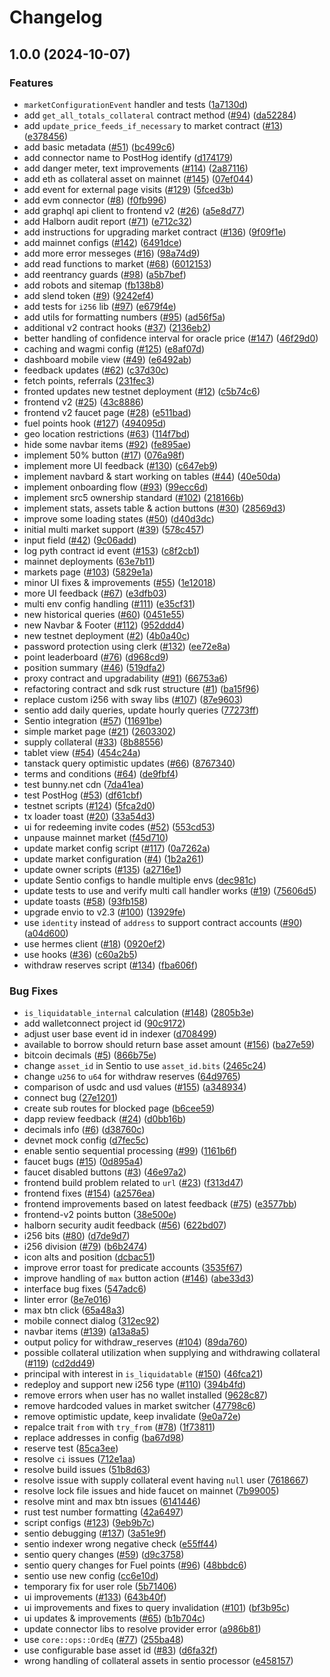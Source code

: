 # Changelog

## 1.0.0 (2024-10-07)


### Features

* `marketConfigurationEvent` handler and tests ([1a7130d](https://github.com/pseudobun/swaylend-monorepo/commit/1a7130db06b351aef8078181f955d5528719e2f3))
* add `get_all_totals_collateral` contract method ([#94](https://github.com/pseudobun/swaylend-monorepo/issues/94)) ([da52284](https://github.com/pseudobun/swaylend-monorepo/commit/da52284640a3236e903b5de8e3c009def8cb244f))
* add `update_price_feeds_if_necessary` to market contract ([#13](https://github.com/pseudobun/swaylend-monorepo/issues/13)) ([e378456](https://github.com/pseudobun/swaylend-monorepo/commit/e3784564c942d32de286893ec8256135819ada3b))
* add basic metadata ([#51](https://github.com/pseudobun/swaylend-monorepo/issues/51)) ([bc499c6](https://github.com/pseudobun/swaylend-monorepo/commit/bc499c69440f00a4572af87341a2032803ffe652))
* add connector name to PostHog identify ([d174179](https://github.com/pseudobun/swaylend-monorepo/commit/d17417981280eb633d29f9eb59df1b2e2552d603))
* add danger meter, text improvements ([#114](https://github.com/pseudobun/swaylend-monorepo/issues/114)) ([2a87116](https://github.com/pseudobun/swaylend-monorepo/commit/2a87116abc079cb6f6343f05e68df643178ecee6))
* add eth as collateral asset on mainnet ([#145](https://github.com/pseudobun/swaylend-monorepo/issues/145)) ([07ef044](https://github.com/pseudobun/swaylend-monorepo/commit/07ef04435138e985b0a34e9d697883c872bf890a))
* add event for external page visits ([#129](https://github.com/pseudobun/swaylend-monorepo/issues/129)) ([5fced3b](https://github.com/pseudobun/swaylend-monorepo/commit/5fced3bffadda476270447b80f1286b17d1fb0fb))
* add evm connector ([#8](https://github.com/pseudobun/swaylend-monorepo/issues/8)) ([f0fb996](https://github.com/pseudobun/swaylend-monorepo/commit/f0fb996b7d85f892b2632df32da79ce7439bb553))
* add graphql api client to frontend v2 ([#26](https://github.com/pseudobun/swaylend-monorepo/issues/26)) ([a5e8d77](https://github.com/pseudobun/swaylend-monorepo/commit/a5e8d77dd4e5130bc91dfbd93dd817cef4688c90))
* add Halborn audit report ([#71](https://github.com/pseudobun/swaylend-monorepo/issues/71)) ([e712c32](https://github.com/pseudobun/swaylend-monorepo/commit/e712c3215828bc6e721d5c4b7a51dc4fad027b07))
* add instructions for upgrading market contract ([#136](https://github.com/pseudobun/swaylend-monorepo/issues/136)) ([9f09f1e](https://github.com/pseudobun/swaylend-monorepo/commit/9f09f1e685e7de6af88d5a6d1455445834c2e39f))
* add mainnet configs ([#142](https://github.com/pseudobun/swaylend-monorepo/issues/142)) ([6491dce](https://github.com/pseudobun/swaylend-monorepo/commit/6491dce9b4a6e8900fd777a52e7a5bec626b796e))
* add more error messeges ([#16](https://github.com/pseudobun/swaylend-monorepo/issues/16)) ([98a74d9](https://github.com/pseudobun/swaylend-monorepo/commit/98a74d946aefea1aa07193d334d1d357646ce25f))
* add read functions to market ([#68](https://github.com/pseudobun/swaylend-monorepo/issues/68)) ([6012153](https://github.com/pseudobun/swaylend-monorepo/commit/6012153c4b35008400f01249d6adcceb7a03ef40))
* add reentrancy guards ([#98](https://github.com/pseudobun/swaylend-monorepo/issues/98)) ([a5b7bef](https://github.com/pseudobun/swaylend-monorepo/commit/a5b7befab9a13cc50294ffc97ad6d22c5f2f7a7c))
* add robots and sitemap ([fb138b8](https://github.com/pseudobun/swaylend-monorepo/commit/fb138b806cf3001b3777ca1e6adfd03144a2bfb4))
* add slend token ([#9](https://github.com/pseudobun/swaylend-monorepo/issues/9)) ([9242ef4](https://github.com/pseudobun/swaylend-monorepo/commit/9242ef49b1cfa4b94c92ef1f44146fdcf566a065))
* add tests for `i256` lib ([#97](https://github.com/pseudobun/swaylend-monorepo/issues/97)) ([e679f4e](https://github.com/pseudobun/swaylend-monorepo/commit/e679f4e45662ee78837b56fce6a708282c5f8cfd))
* add utils for formatting numbers ([#95](https://github.com/pseudobun/swaylend-monorepo/issues/95)) ([ad56f5a](https://github.com/pseudobun/swaylend-monorepo/commit/ad56f5acdc579f217b47beebf3d77838580d3f4c))
* additional v2 contract hooks ([#37](https://github.com/pseudobun/swaylend-monorepo/issues/37)) ([2136eb2](https://github.com/pseudobun/swaylend-monorepo/commit/2136eb2a6f523109247bf07e7f04dbcaa00cd784))
* better handling of confidence interval for oracle price ([#147](https://github.com/pseudobun/swaylend-monorepo/issues/147)) ([46f29d0](https://github.com/pseudobun/swaylend-monorepo/commit/46f29d0ffb852747c8971280f38651ea8eee2f00))
* caching and wagmi config ([#125](https://github.com/pseudobun/swaylend-monorepo/issues/125)) ([e8af07d](https://github.com/pseudobun/swaylend-monorepo/commit/e8af07dc3c82ba04a40e8cba4ebf2257fb321ee5))
* dashboard mobile view ([#49](https://github.com/pseudobun/swaylend-monorepo/issues/49)) ([e6492ab](https://github.com/pseudobun/swaylend-monorepo/commit/e6492ab697310f71dcd2b8006402cd54a95d9297))
* feedback updates ([#62](https://github.com/pseudobun/swaylend-monorepo/issues/62)) ([c37d30c](https://github.com/pseudobun/swaylend-monorepo/commit/c37d30c877ff9d4cd601fac36ff61d09ef61130d))
* fetch points, referrals ([231fec3](https://github.com/pseudobun/swaylend-monorepo/commit/231fec3aca81edd27d4b66b1ca81d08c51f723e2))
* fronted updates new testnet deployment ([#12](https://github.com/pseudobun/swaylend-monorepo/issues/12)) ([c5b74c6](https://github.com/pseudobun/swaylend-monorepo/commit/c5b74c69239b38e181c6aed1d530cad353111c94))
* frontend v2 ([#25](https://github.com/pseudobun/swaylend-monorepo/issues/25)) ([43c8886](https://github.com/pseudobun/swaylend-monorepo/commit/43c888692c92f4141a39a0358b90c8b3f51aad23))
* frontend v2 faucet page ([#28](https://github.com/pseudobun/swaylend-monorepo/issues/28)) ([e511bad](https://github.com/pseudobun/swaylend-monorepo/commit/e511badfe5e3dfc9eb088712ce5fdd8e37e9086a))
* fuel points hook ([#127](https://github.com/pseudobun/swaylend-monorepo/issues/127)) ([494095d](https://github.com/pseudobun/swaylend-monorepo/commit/494095d697011149b419154b55650bf7a232ee7c))
* geo location restrictions ([#63](https://github.com/pseudobun/swaylend-monorepo/issues/63)) ([114f7bd](https://github.com/pseudobun/swaylend-monorepo/commit/114f7bdc11fd8ba602070a253a8352febb27cfef))
* hide some navbar items ([#92](https://github.com/pseudobun/swaylend-monorepo/issues/92)) ([fe895ae](https://github.com/pseudobun/swaylend-monorepo/commit/fe895aebacc588d4087b2712d32193281203c3b7))
* implement 50% button ([#17](https://github.com/pseudobun/swaylend-monorepo/issues/17)) ([076a98f](https://github.com/pseudobun/swaylend-monorepo/commit/076a98f0fe00680694dff03a7f95875d1da6bd59))
* implement more UI feedback ([#130](https://github.com/pseudobun/swaylend-monorepo/issues/130)) ([c647eb9](https://github.com/pseudobun/swaylend-monorepo/commit/c647eb9beca96e48645b2c0bf9af6004073a9e7d))
* implement navbard & start working on tables ([#44](https://github.com/pseudobun/swaylend-monorepo/issues/44)) ([40e50da](https://github.com/pseudobun/swaylend-monorepo/commit/40e50da0fe6097663e0dc15bf8ff3d94c7bab4fe))
* implement onboarding flow ([#93](https://github.com/pseudobun/swaylend-monorepo/issues/93)) ([99ecc6d](https://github.com/pseudobun/swaylend-monorepo/commit/99ecc6d3731a7962e7cc2cf3559d7a6c74522f9e))
* implement src5 ownership standard ([#102](https://github.com/pseudobun/swaylend-monorepo/issues/102)) ([218166b](https://github.com/pseudobun/swaylend-monorepo/commit/218166b9e49bf11a8b63171fa6c8973cec7ddb2b))
* implement stats, assets table & action buttons ([#30](https://github.com/pseudobun/swaylend-monorepo/issues/30)) ([28569d3](https://github.com/pseudobun/swaylend-monorepo/commit/28569d3e6d719db1bc29935ec5e4c10a4701c228))
* improve some loading states ([#50](https://github.com/pseudobun/swaylend-monorepo/issues/50)) ([d40d3dc](https://github.com/pseudobun/swaylend-monorepo/commit/d40d3dc435196f1caefeb146d09c54605f066ab7))
* initial multi market support ([#39](https://github.com/pseudobun/swaylend-monorepo/issues/39)) ([578c457](https://github.com/pseudobun/swaylend-monorepo/commit/578c457233a15a404704da0d90b167d3ca9f076a))
* input field ([#42](https://github.com/pseudobun/swaylend-monorepo/issues/42)) ([9c06add](https://github.com/pseudobun/swaylend-monorepo/commit/9c06addb46e443c0e008f9838f15cf5d6697cf49))
* log pyth contract id event ([#153](https://github.com/pseudobun/swaylend-monorepo/issues/153)) ([c8f2cb1](https://github.com/pseudobun/swaylend-monorepo/commit/c8f2cb1be7635c37b3b8917721752a0eb72bdda7))
* mainnet deployments ([63e7b11](https://github.com/pseudobun/swaylend-monorepo/commit/63e7b1163216d1400b9436c8d256f0f0e043e225))
* markets page ([#103](https://github.com/pseudobun/swaylend-monorepo/issues/103)) ([5829e1a](https://github.com/pseudobun/swaylend-monorepo/commit/5829e1ae70db836b22545816d6097769beb069a1))
* minor UI fixes & improvements ([#55](https://github.com/pseudobun/swaylend-monorepo/issues/55)) ([1e12018](https://github.com/pseudobun/swaylend-monorepo/commit/1e1201853a5c6a0f2d0662cb9db1cd5548cce0f7))
* more UI feedback ([#67](https://github.com/pseudobun/swaylend-monorepo/issues/67)) ([e3dfb03](https://github.com/pseudobun/swaylend-monorepo/commit/e3dfb0305a2575ea6fea6845ae2ea9041bb00bf6))
* multi env config handling ([#111](https://github.com/pseudobun/swaylend-monorepo/issues/111)) ([e35cf31](https://github.com/pseudobun/swaylend-monorepo/commit/e35cf31b697c82a48a61ce568658e77df91a9370))
* new historical queries ([#60](https://github.com/pseudobun/swaylend-monorepo/issues/60)) ([0451e55](https://github.com/pseudobun/swaylend-monorepo/commit/0451e557140e9d6c78b6b3268ac6d7bee17082f6))
* new Navbar & Footer ([#112](https://github.com/pseudobun/swaylend-monorepo/issues/112)) ([952ddd4](https://github.com/pseudobun/swaylend-monorepo/commit/952ddd485e8a66340ec678e559f511534785814e))
* new testnet deployment ([#2](https://github.com/pseudobun/swaylend-monorepo/issues/2)) ([4b0a40c](https://github.com/pseudobun/swaylend-monorepo/commit/4b0a40cd0806f7082adb9cabd5428fb2475b4667))
* password protection using clerk ([#132](https://github.com/pseudobun/swaylend-monorepo/issues/132)) ([ee72e8a](https://github.com/pseudobun/swaylend-monorepo/commit/ee72e8a4739ba4a02c303897ed23311d76a43e7f))
* point leaderboard ([#76](https://github.com/pseudobun/swaylend-monorepo/issues/76)) ([d968cd9](https://github.com/pseudobun/swaylend-monorepo/commit/d968cd9662fae99ea5dd07d77ade2e3078f550fd))
* position summary ([#46](https://github.com/pseudobun/swaylend-monorepo/issues/46)) ([519dfa2](https://github.com/pseudobun/swaylend-monorepo/commit/519dfa24d312ccc0bd8323ae1a9175805e026bbe))
* proxy contract and upgradability ([#91](https://github.com/pseudobun/swaylend-monorepo/issues/91)) ([66753a6](https://github.com/pseudobun/swaylend-monorepo/commit/66753a6fc3f4d58ef2c102a56887959e108f3609))
* refactoring contract and sdk rust structure ([#1](https://github.com/pseudobun/swaylend-monorepo/issues/1)) ([ba15f96](https://github.com/pseudobun/swaylend-monorepo/commit/ba15f96715c706e2214b225830e2d503563543f3))
* replace custom i256 with sway libs ([#107](https://github.com/pseudobun/swaylend-monorepo/issues/107)) ([87e9603](https://github.com/pseudobun/swaylend-monorepo/commit/87e9603b9456f2388f13cd64bf414b39292e2069))
* sentio add daily queries, update hourly queries ([77273ff](https://github.com/pseudobun/swaylend-monorepo/commit/77273ffdedf6e78f8df127a85679b269ff0c740a))
* Sentio integration ([#57](https://github.com/pseudobun/swaylend-monorepo/issues/57)) ([11691be](https://github.com/pseudobun/swaylend-monorepo/commit/11691beddc3f88122e44861b043a1d755cfce4f5))
* simple market page ([#21](https://github.com/pseudobun/swaylend-monorepo/issues/21)) ([2603302](https://github.com/pseudobun/swaylend-monorepo/commit/2603302a27df0838126293ffb34f6ae3fc07e811))
* supply collateral ([#33](https://github.com/pseudobun/swaylend-monorepo/issues/33)) ([8b88556](https://github.com/pseudobun/swaylend-monorepo/commit/8b885566def2eb7c76b8ee11906df8ab21ea7aac))
* tablet view ([#54](https://github.com/pseudobun/swaylend-monorepo/issues/54)) ([454c24a](https://github.com/pseudobun/swaylend-monorepo/commit/454c24a7f4764889cf80f46f2ab15b643cfe1b92))
* tanstack query optimistic updates ([#66](https://github.com/pseudobun/swaylend-monorepo/issues/66)) ([8767340](https://github.com/pseudobun/swaylend-monorepo/commit/876734021e19703f380a7183fc19e992b4543321))
* terms and conditions ([#64](https://github.com/pseudobun/swaylend-monorepo/issues/64)) ([de9fbf4](https://github.com/pseudobun/swaylend-monorepo/commit/de9fbf4de1e4edd8a50aabc36abab3425427c5ef))
* test bunny.net cdn ([7da41ea](https://github.com/pseudobun/swaylend-monorepo/commit/7da41ea597fa19254eb1a02fd14b91ed29826dd4))
* test PostHog ([#53](https://github.com/pseudobun/swaylend-monorepo/issues/53)) ([df61cbf](https://github.com/pseudobun/swaylend-monorepo/commit/df61cbf9e87649b50a371cf738b479d488e708ad))
* testnet scripts ([#124](https://github.com/pseudobun/swaylend-monorepo/issues/124)) ([5fca2d0](https://github.com/pseudobun/swaylend-monorepo/commit/5fca2d08d36c9787ccc05c71a08eb2d8a455d5a1))
* tx loader toast ([#20](https://github.com/pseudobun/swaylend-monorepo/issues/20)) ([33a54d3](https://github.com/pseudobun/swaylend-monorepo/commit/33a54d38099cc3383cd58887ca3603505f50ad66))
* ui for redeeming invite codes ([#52](https://github.com/pseudobun/swaylend-monorepo/issues/52)) ([553cd53](https://github.com/pseudobun/swaylend-monorepo/commit/553cd534fd9c503b1dfbcdecfbfaf7e078319c36))
* unpause mainnet market ([f45d710](https://github.com/pseudobun/swaylend-monorepo/commit/f45d710c11dd3d4739fa7bb097d83f56670a6562))
* update market config script ([#117](https://github.com/pseudobun/swaylend-monorepo/issues/117)) ([0a7262a](https://github.com/pseudobun/swaylend-monorepo/commit/0a7262a2373b3f02352f36f55f2f27e563ac6c58))
* update market configuration ([#4](https://github.com/pseudobun/swaylend-monorepo/issues/4)) ([1b2a261](https://github.com/pseudobun/swaylend-monorepo/commit/1b2a261dd138d1235d12d1c3ce7bc9569599933d))
* update owner scripts ([#135](https://github.com/pseudobun/swaylend-monorepo/issues/135)) ([a2716e1](https://github.com/pseudobun/swaylend-monorepo/commit/a2716e1eca6a2b6aacf2ba4bafae3f4bc159a043))
* update Sentio configs to handle multiple envs ([dec981c](https://github.com/pseudobun/swaylend-monorepo/commit/dec981c417f10151ee919ef9092a22768f94608a))
* update tests to use and verify multi call handler works ([#19](https://github.com/pseudobun/swaylend-monorepo/issues/19)) ([75606d5](https://github.com/pseudobun/swaylend-monorepo/commit/75606d509323d24ab1db83d9cc0d077ae2858b4d))
* update toasts ([#58](https://github.com/pseudobun/swaylend-monorepo/issues/58)) ([93fb158](https://github.com/pseudobun/swaylend-monorepo/commit/93fb1582f6735b0ffdc0a4e91d47a5a5eafdc32a))
* upgrade envio to v2.3 ([#100](https://github.com/pseudobun/swaylend-monorepo/issues/100)) ([13929fe](https://github.com/pseudobun/swaylend-monorepo/commit/13929fe5bd476af641878677948d5a1fa93446e7))
* use `identity` instead of `address` to support contract accounts ([#90](https://github.com/pseudobun/swaylend-monorepo/issues/90)) ([a04d600](https://github.com/pseudobun/swaylend-monorepo/commit/a04d6005ff6e8a7131ad1b13bb4ddd095ec10f8a))
* use hermes client ([#18](https://github.com/pseudobun/swaylend-monorepo/issues/18)) ([0920ef2](https://github.com/pseudobun/swaylend-monorepo/commit/0920ef2f79f343917fa873a6d68be9c792827ffb))
* use hooks ([#36](https://github.com/pseudobun/swaylend-monorepo/issues/36)) ([c60a2b5](https://github.com/pseudobun/swaylend-monorepo/commit/c60a2b5ea38f93713d27af1fa34f9441f922459d))
* withdraw reserves script ([#134](https://github.com/pseudobun/swaylend-monorepo/issues/134)) ([fba606f](https://github.com/pseudobun/swaylend-monorepo/commit/fba606f6fbf2fd3a6e99758d55c2059ce3f3064c))


### Bug Fixes

* `is_liquidatable_internal` calculation ([#148](https://github.com/pseudobun/swaylend-monorepo/issues/148)) ([2805b3e](https://github.com/pseudobun/swaylend-monorepo/commit/2805b3e437d61a128e7e12a359217ef6efaf3deb))
* add walletconnect project id ([90c9172](https://github.com/pseudobun/swaylend-monorepo/commit/90c917262421c6a47f999b10519c5571af84f82f))
* adjust user base event id in indexer ([d708499](https://github.com/pseudobun/swaylend-monorepo/commit/d708499e59e43f53007b070d73eadc0fa12450fb))
* available to borrow should return base asset amount ([#156](https://github.com/pseudobun/swaylend-monorepo/issues/156)) ([ba27e59](https://github.com/pseudobun/swaylend-monorepo/commit/ba27e5994f92ff100de3965f9664e0ce2a755365))
* bitcoin decimals ([#5](https://github.com/pseudobun/swaylend-monorepo/issues/5)) ([866b75e](https://github.com/pseudobun/swaylend-monorepo/commit/866b75e69a7124b5c42313578f2afc181323b5ea))
* change `asset_id` in Sentio to use `asset_id.bits` ([2465c24](https://github.com/pseudobun/swaylend-monorepo/commit/2465c2491de947cfcd5ad6e7fe0927ceb8228b8b))
* change `u256` to `u64` for withdraw reserves ([64d9765](https://github.com/pseudobun/swaylend-monorepo/commit/64d9765ad483ecdc5d870da1ce98706f5bf708ee))
* comparison of usdc and usd values ([#155](https://github.com/pseudobun/swaylend-monorepo/issues/155)) ([a348934](https://github.com/pseudobun/swaylend-monorepo/commit/a348934f6e1f621d3a4379963deb7762eacb9e93))
* connect bug ([27e1201](https://github.com/pseudobun/swaylend-monorepo/commit/27e1201939842da9d56fcf66c9df537bd1bdd9cc))
* create sub routes for blocked page ([b6cee59](https://github.com/pseudobun/swaylend-monorepo/commit/b6cee59c54026d34041939ea8eafaf4621c8d35e))
* dapp review feedback ([#24](https://github.com/pseudobun/swaylend-monorepo/issues/24)) ([d0bb16b](https://github.com/pseudobun/swaylend-monorepo/commit/d0bb16b76af43ac072cbd867af8609dedda2dbef))
* decimals info ([#6](https://github.com/pseudobun/swaylend-monorepo/issues/6)) ([d38760c](https://github.com/pseudobun/swaylend-monorepo/commit/d38760c312413e4590ba7b8ed95f1c89b306e9c3))
* devnet mock config ([d7fec5c](https://github.com/pseudobun/swaylend-monorepo/commit/d7fec5cd27bafa4b0d04a0690e71a2751fb66979))
* enable sentio sequential processing ([#99](https://github.com/pseudobun/swaylend-monorepo/issues/99)) ([1161b6f](https://github.com/pseudobun/swaylend-monorepo/commit/1161b6f1444b078f66752ff6c59f99776f32ca10))
* faucet bugs ([#15](https://github.com/pseudobun/swaylend-monorepo/issues/15)) ([0d895a4](https://github.com/pseudobun/swaylend-monorepo/commit/0d895a413fcd0e7bb8c3f338b6325aa7da7e6135))
* faucet disabled buttons ([#3](https://github.com/pseudobun/swaylend-monorepo/issues/3)) ([46e97a2](https://github.com/pseudobun/swaylend-monorepo/commit/46e97a210e799c872b65f05ffde3d70718688f8e))
* frontend build problem related to `url` ([#23](https://github.com/pseudobun/swaylend-monorepo/issues/23)) ([f313d47](https://github.com/pseudobun/swaylend-monorepo/commit/f313d47f651ad9ec9732358d30c8ad7fd3730fa6))
* frontend fixes ([#154](https://github.com/pseudobun/swaylend-monorepo/issues/154)) ([a2576ea](https://github.com/pseudobun/swaylend-monorepo/commit/a2576eaa6f3e87670eed3c94261950abe379195f))
* frontend improvements based on latest feedback ([#75](https://github.com/pseudobun/swaylend-monorepo/issues/75)) ([e3577bb](https://github.com/pseudobun/swaylend-monorepo/commit/e3577bb769572be2b17521974ff5c0d6dc95e6cd))
* frontend-v2 points button ([38e500e](https://github.com/pseudobun/swaylend-monorepo/commit/38e500ed5a28427503107cfaf534144430daec18))
* halborn security audit feedback ([#56](https://github.com/pseudobun/swaylend-monorepo/issues/56)) ([622bd07](https://github.com/pseudobun/swaylend-monorepo/commit/622bd073b48cfc211e8b7d6d0474186c61903e6f))
* i256 bits ([#80](https://github.com/pseudobun/swaylend-monorepo/issues/80)) ([d7de9d7](https://github.com/pseudobun/swaylend-monorepo/commit/d7de9d7cdbbab0eec3c402b2e9b7bfa5df4c362b))
* i256 division ([#79](https://github.com/pseudobun/swaylend-monorepo/issues/79)) ([b6b2474](https://github.com/pseudobun/swaylend-monorepo/commit/b6b2474fddb878225d6150b5c278cfad2daae571))
* icon alts and position ([dcbac51](https://github.com/pseudobun/swaylend-monorepo/commit/dcbac5125cb5987e42437754df24b255c5633e6a))
* improve error toast for predicate accounts ([3535f67](https://github.com/pseudobun/swaylend-monorepo/commit/3535f6746dacf316367df33e74025bb43b774db6))
* improve handling of `max` button action ([#146](https://github.com/pseudobun/swaylend-monorepo/issues/146)) ([abe33d3](https://github.com/pseudobun/swaylend-monorepo/commit/abe33d3e9c0741680932ae54f92f23ede1ae0124))
* interface bug fixes ([547adc6](https://github.com/pseudobun/swaylend-monorepo/commit/547adc6ef327597b47c5aedbedfaf9cd0cc8294b))
* linter error ([8e7e016](https://github.com/pseudobun/swaylend-monorepo/commit/8e7e016bc93c043972cc0e097fa97207c44ca472))
* max btn click ([65a48a3](https://github.com/pseudobun/swaylend-monorepo/commit/65a48a3b3a87486372e3cd6d9d48073ef0257d7f))
* mobile connect dialog ([312ec92](https://github.com/pseudobun/swaylend-monorepo/commit/312ec9272d7193470449a11208ab2ef7a672e865))
* navbar items ([#139](https://github.com/pseudobun/swaylend-monorepo/issues/139)) ([a13a8a5](https://github.com/pseudobun/swaylend-monorepo/commit/a13a8a5f3c2da8a794507eba1faf376b1efdf097))
* output policy for withdraw_reserves ([#104](https://github.com/pseudobun/swaylend-monorepo/issues/104)) ([89da760](https://github.com/pseudobun/swaylend-monorepo/commit/89da760e30dd9366fc43cad001d258bbce536424))
* possible collateral utilization when supplying and withdrawing collateral ([#119](https://github.com/pseudobun/swaylend-monorepo/issues/119)) ([cd2dd49](https://github.com/pseudobun/swaylend-monorepo/commit/cd2dd49e35eee42bd4d92157e68d80cbe352f065))
* principal with interest in `is_liquidatable` ([#150](https://github.com/pseudobun/swaylend-monorepo/issues/150)) ([46fca21](https://github.com/pseudobun/swaylend-monorepo/commit/46fca2145111df359ed3177be41c464cf592d406))
* redeploy and support new i256 type ([#110](https://github.com/pseudobun/swaylend-monorepo/issues/110)) ([394b4fd](https://github.com/pseudobun/swaylend-monorepo/commit/394b4fd2d2219a57e939a6aca2b69a7856734549))
* remove errors when user has no wallet installed ([9628c87](https://github.com/pseudobun/swaylend-monorepo/commit/9628c87947ae6eca6e850ac9a85e3e7ab88d0768))
* remove hardcoded values in market switcher ([47798c6](https://github.com/pseudobun/swaylend-monorepo/commit/47798c6c89f139c0d9da22d4da99c1bffb845cad))
* remove optimistic update, keep invalidate ([9e0a72e](https://github.com/pseudobun/swaylend-monorepo/commit/9e0a72ea10bc6e98a077dd4312816ede1bb6a15c))
* repalce trait `from` with `try_from` ([#78](https://github.com/pseudobun/swaylend-monorepo/issues/78)) ([1f73811](https://github.com/pseudobun/swaylend-monorepo/commit/1f73811e421834c1f13c50fcc548cb69cca18995))
* replace addresses in config ([ba67d98](https://github.com/pseudobun/swaylend-monorepo/commit/ba67d986f829601863c9347b99d4a8223af14b6f))
* reserve test ([85ca3ee](https://github.com/pseudobun/swaylend-monorepo/commit/85ca3ee7a1751775623c509752ec87acc8c218c2))
* resolve `ci` issues ([712e1aa](https://github.com/pseudobun/swaylend-monorepo/commit/712e1aaf301ac76d9d2afb44e59c40bd5fab9e5e))
* resolve build issues ([51b8d63](https://github.com/pseudobun/swaylend-monorepo/commit/51b8d630c68514696ab5502970cea131ee9ac7ac))
* resolve issue with supply collateral event having `null` user ([7618667](https://github.com/pseudobun/swaylend-monorepo/commit/76186674f8934d13bd29da170f3d4cea67956aef))
* resolve lock file issues and hide faucet on mainnet ([7b99005](https://github.com/pseudobun/swaylend-monorepo/commit/7b990057b256e9853abb9e2f80fa40887b1babbe))
* resolve mint and max btn issues ([6141446](https://github.com/pseudobun/swaylend-monorepo/commit/614144641d8628e3df1181878bf5c60d9c6881c4))
* rust test number formatting ([42a6497](https://github.com/pseudobun/swaylend-monorepo/commit/42a649796c019d9bc1311cafe242dd151e7be4dd))
* script configs ([#123](https://github.com/pseudobun/swaylend-monorepo/issues/123)) ([9eb9b7c](https://github.com/pseudobun/swaylend-monorepo/commit/9eb9b7c46e9fbbaff4d5cb65bd4d10de4d94afb3))
* sentio debugging ([#137](https://github.com/pseudobun/swaylend-monorepo/issues/137)) ([3a51e9f](https://github.com/pseudobun/swaylend-monorepo/commit/3a51e9fe1249cccceed6a741adc7c72df52a4449))
* sentio indexer wrong negative check ([e55ff44](https://github.com/pseudobun/swaylend-monorepo/commit/e55ff44a6a7dc250c82b94e592da6d2937f73e3b))
* sentio query changes ([#59](https://github.com/pseudobun/swaylend-monorepo/issues/59)) ([d9c3758](https://github.com/pseudobun/swaylend-monorepo/commit/d9c3758b0fbdd8ab3d45747bca7cf8b782df8fbe))
* sentio query changes for Fuel points ([#96](https://github.com/pseudobun/swaylend-monorepo/issues/96)) ([48bbdc6](https://github.com/pseudobun/swaylend-monorepo/commit/48bbdc68cd7fb50015617c0f865e6db54b00a708))
* sentio use new config ([cc6e10d](https://github.com/pseudobun/swaylend-monorepo/commit/cc6e10d21f328018d0a05985bcf65c006c8666fd))
* temporary fix for user role ([5b71406](https://github.com/pseudobun/swaylend-monorepo/commit/5b71406dcf43cd0e41fb782365c47c5955241aa5))
* ui improvements ([#133](https://github.com/pseudobun/swaylend-monorepo/issues/133)) ([643b40f](https://github.com/pseudobun/swaylend-monorepo/commit/643b40f3194a0f6ae6a07e70852d7080eaf41e6a))
* ui improvements and fixes to query invalidation ([#101](https://github.com/pseudobun/swaylend-monorepo/issues/101)) ([bf3b95c](https://github.com/pseudobun/swaylend-monorepo/commit/bf3b95c08891dc664a32f98fe189138728594193))
* ui updates & improvements ([#65](https://github.com/pseudobun/swaylend-monorepo/issues/65)) ([b1b704c](https://github.com/pseudobun/swaylend-monorepo/commit/b1b704c9e452f8cd1e3187f2747415aa8cafa57f))
* update connector libs to resolve provider error ([a986b81](https://github.com/pseudobun/swaylend-monorepo/commit/a986b81419b38fb2780f1a116e0b25e31bba8fbd))
* use `core::ops::OrdEq` ([#77](https://github.com/pseudobun/swaylend-monorepo/issues/77)) ([255ba48](https://github.com/pseudobun/swaylend-monorepo/commit/255ba48bf7823b798b14291040cdcb4587b361e7))
* use configurable base asset id ([#83](https://github.com/pseudobun/swaylend-monorepo/issues/83)) ([d6fa32f](https://github.com/pseudobun/swaylend-monorepo/commit/d6fa32fd23bdc5745d70ab0b45bb4c790228502e))
* wrong handling of collateral assets in sentio processor ([e458157](https://github.com/pseudobun/swaylend-monorepo/commit/e458157cc1accf8418c99d3ae84875aaf9122916))
